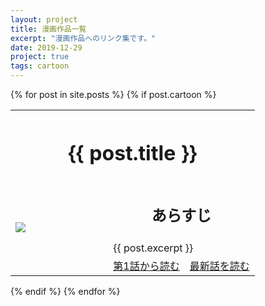 ```yaml
---
layout: project
title: 漫画作品一覧
excerpt: "漫画作品へのリンク集です。"
date: 2019-12-29
project: true
tags: cartoon
---
```


<div>
  {% for post in site.posts %}
    {% if post.cartoon %}
      <div class="content">
        <table>
          <tr>
            <th colspan="3" align="center">
              <h1>{{ post.title }}</h1>
            </th>
          </tr>
          <tr>
            <td rowspan="3" width="40%">
              <img src = "{{ site.url }}/{{ post.url-logo }}">
            </td>
            <td colspan="2" width="60%" align="center">
              <h2>あらすじ</h2>
            </td>
          </tr>
          <tr>
            <td colspan="2">
              {{ post.excerpt }}
            </td>
          </tr>
          <tr>
            <td align="center">
              <a class="btn zoombtn" href="{{ post.url-initial }}">
                第1話から読む
              </a>
            </td>
            <td align="center">
              <a class="btn zoombtn" href="{{ post.url-final }}">
                最新話を読む
              </a>
            </td>
          </tr>
        </table>
      </div>
    {% endif %}
  {% endfor %}
</div>

